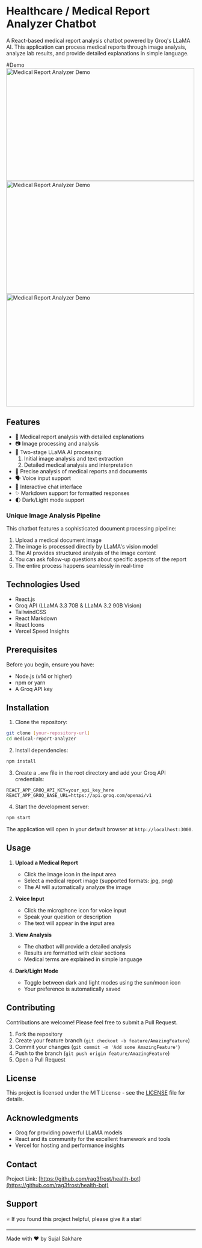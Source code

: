 # Healthcare / Medical Report Analyzer Chatbot

A React-based medical report analysis chatbot powered by Groq's LLaMA AI. This application can process medical reports through image analysis, analyze lab results, and provide detailed explanations in simple language.

#Demo
<img src="https://github.com/rag3frost/healthcare-bot-v2/blob/main/2025-01-26-12-09-57.gif" alt="Medical Report Analyzer Demo" width="500" height="300">
<img src="https://github.com/rag3frost/healthcare-bot-v2/blob/main/2025-01-26-12-12-18_1.gif" alt="Medical Report Analyzer Demo" width="500" height="300">
<img src="https://github.com/rag3frost/healthcare-bot-v2/blob/main/2025-01-26-12-13-16.gif" alt="Medical Report Analyzer Demo" width="500" height="300">

## Features

- 🏥 Medical report analysis with detailed explanations
- 📷 Image processing and analysis
- 🤖 Two-stage LLaMA AI processing:
  1. Initial image analysis and text extraction
  2. Detailed medical analysis and interpretation
- 🎯 Precise analysis of medical reports and documents
- 🗣️ Voice input support
- 💬 Interactive chat interface
- ✨ Markdown support for formatted responses
- 🌓 Dark/Light mode support

### Unique Image Analysis Pipeline

This chatbot features a sophisticated document processing pipeline:

1. Upload a medical document image
2. The image is processed directly by LLaMA's vision model
3. The AI provides structured analysis of the image content
4. You can ask follow-up questions about specific aspects of the report
5. The entire process happens seamlessly in real-time

## Technologies Used

- React.js
- Groq API (LLaMA 3.3 70B & LLaMA 3.2 90B Vision)
- TailwindCSS
- React Markdown
- React Icons
- Vercel Speed Insights

## Prerequisites

Before you begin, ensure you have:

- Node.js (v14 or higher)
- npm or yarn
- A Groq API key

## Installation

1. Clone the repository:
```bash
git clone [your-repository-url]
cd medical-report-analyzer
```

2. Install dependencies:
```bash
npm install
```

3. Create a `.env` file in the root directory and add your Groq API credentials:
```env
REACT_APP_GROQ_API_KEY=your_api_key_here
REACT_APP_GROQ_BASE_URL=https://api.groq.com/openai/v1
```

4. Start the development server:
```bash
npm start
```

The application will open in your default browser at `http://localhost:3000`.

## Usage

1. **Upload a Medical Report**
   - Click the image icon in the input area
   - Select a medical report image (supported formats: jpg, png)
   - The AI will automatically analyze the image

2. **Voice Input**
   - Click the microphone icon for voice input
   - Speak your question or description
   - The text will appear in the input area

3. **View Analysis**
   - The chatbot will provide a detailed analysis
   - Results are formatted with clear sections
   - Medical terms are explained in simple language

4. **Dark/Light Mode**
   - Toggle between dark and light modes using the sun/moon icon
   - Your preference is automatically saved

## Contributing

Contributions are welcome! Please feel free to submit a Pull Request.

1. Fork the repository
2. Create your feature branch (`git checkout -b feature/AmazingFeature`)
3. Commit your changes (`git commit -m 'Add some AmazingFeature'`)
4. Push to the branch (`git push origin feature/AmazingFeature`)
5. Open a Pull Request

## License

This project is licensed under the MIT License - see the [LICENSE](LICENSE) file for details.

## Acknowledgments

- Groq for providing powerful LLaMA models
- React and its community for the excellent framework and tools
- Vercel for hosting and performance insights

## Contact


Project Link: [https://github.com/rag3frost/health-bot](https://github.com/rag3frost/health-bot)

## Support

⭐️ If you found this project helpful, please give it a star!

---

Made with ❤️ by Sujal Sakhare
